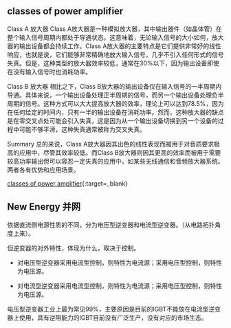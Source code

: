 ## classes of power amplifier

Class A 放大器
Class A放大器是一种模拟放大器，其中输出器件（如晶体管）在整个输入信号周期内都处于导通状态。这意味着，无论输入信号的大小如何，放大器的输出设备都会持续工作。Class A放大器的主要特点是它们提供非常好的线性响应，也就是说，它们能够非常精确地放大输入信号，几乎不引入任何形式的信号失真。但是，这种类型的放大器效率较低，通常在30%以下，因为输出设备即使在没有输入信号时也消耗功率。

Class B 放大器
相比之下，Class B放大器的输出设备仅在输入信号的一半周期内导通。具体来说，一个输出设备处理正半周期的信号，而另一个输出设备处理负半周期的信号。这种方式可以大大提高放大器的效率，理论上可以达到78.5%，因为在任何给定的时间内，只有一半的输出设备在消耗功率。然而，这种放大器的缺点是在零交叉点处可能会引入失真，这是因为从一个输出设备切换到另一个设备的过程中可能不够平滑，这种失真通常被称为交叉失真。

Summary
总的来说，Class A放大器因其出色的线性表现而被用于对音质要求极高的应用中，尽管其效率较低。而Class B放大器则因其更高的效率而被用于需要较高功率输出但可以容忍一定失真的应用中，如某些无线通信和音频放大器系统。两者各有优势和应用场景。

[classes of power amplifier](https://circuitdigest.com/tutorial/classes-of-power-amplifier-explained){:target=_blank}

## New Energy 并网

依据直流侧电源性质的不同，分为电压型逆变器和电流型逆变器。（从电路拓扑角度上来）。

但逆变器的对外特性，体现为什么，取决于控制。

- 对电压型逆变器采用电流型控制，则特性为电流源；采用电压型控制，则特性为电压源。

- 对电流型逆变器采用电流型控制，则特性为电流源；采用电压型控制，则特性为电压源。

电压型逆变器工业上最为常见99%，主要原因是目前的IGBT不能放在电流型逆变器上使用，具有逆阻能力的IGBT目前没有广泛生产，没有对应的市场生态。